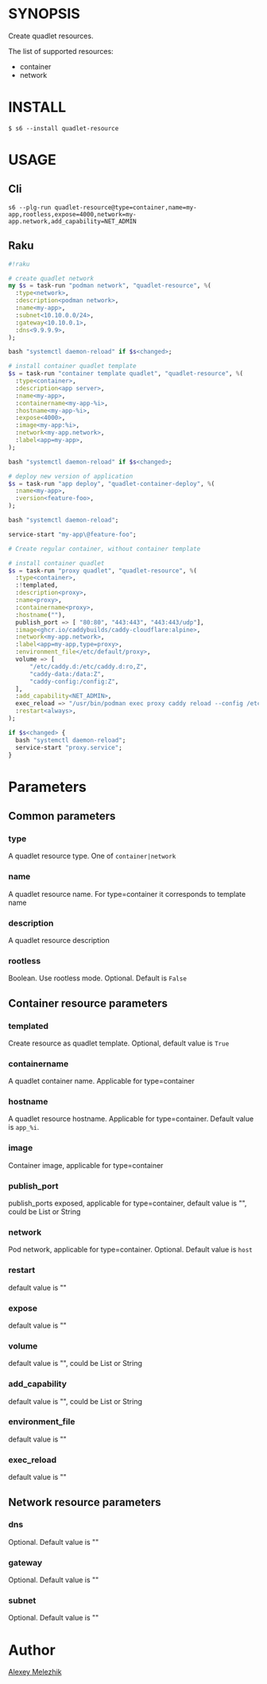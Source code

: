 # SYNOPSIS

Create quadlet resources.

The list of supported resources:

* container
* network

# INSTALL

    $ s6 --install quadlet-resource

# USAGE

## Cli

```
s6 --plg-run quadlet-resource@type=container,name=my-app,rootless,expose=4000,network=my-app.network,add_capability=NET_ADMIN
```

## Raku

```raku
#!raku

# create quadlet network
my $s = task-run "podman network", "quadlet-resource", %(
  :type<network>, 
  :description<podman network>,
  :name<my-app>,
  :subnet<10.10.0.0/24>,
  :gateway<10.10.0.1>,
  :dns<9.9.9.9>,
);

bash "systemctl daemon-reload" if $s<changed>;

# install container quadlet template
$s = task-run "container template quadlet", "quadlet-resource", %(
  :type<container>, 
  :description<app server>,
  :name<my-app>,
  :containername<my-app-%i>,
  :hostname<my-app-%i>,
  :expose<4000>,
  :image<my-app:%i>,
  :network<my-app.network>,
  :label<app=my-app>,
);

bash "systemctl daemon-reload" if $s<changed>;

# deploy new version of application
$s = task-run "app deploy", "quadlet-container-deploy", %(
  :name<my-app>,
  :version<feature-foo>,
);

bash "systemctl daemon-reload";

service-start "my-app\@feature-foo";

# Create regular container, without container template

# install container quadlet
$s = task-run "proxy quadlet", "quadlet-resource", %(
  :type<container>, 
  :!templated,
  :description<proxy>,
  :name<proxy>,
  :containername<proxy>,
  :hostname(""),
  publish_port => [ "80:80", "443:443", "443:443/udp"],
  :image<ghcr.io/caddybuilds/caddy-cloudflare:alpine>,
  :network<my-app.network>,
  :label<app=my-app,type=proxy>,
  :environment_file</etc/default/proxy>,
  volume => [
      "/etc/caddy.d:/etc/caddy.d:ro,Z",
      "caddy-data:/data:Z",
      "caddy-config:/config:Z",
  ],
  :add_capability<NET_ADMIN>,
  exec_reload => "/usr/bin/podman exec proxy caddy reload --config /etc/caddy/Caddyfile --force",
  :restart<always>,
);

if $s<changed> {
  bash "systemctl daemon-reload";
  service-start "proxy.service";
}

```

# Parameters

## Common parameters

### type

A quadlet resource type. One of `container|network`

### name

A quadlet resource name. For type=container it corresponds to template name

### description

A quadlet resource description

### rootless

Boolean. Use rootless mode. Optional. Default is `False` 

## Container resource parameters

### templated

Create resource as quadlet template. Optional, default value is `True`

### containername

A quadlet container name. Applicable for type=container

### hostname

A quadlet resource hostname. Applicable for type=container. Default value is `app_%i`.

### image

Container image, applicable for type=container

### publish_port

publish_ports exposed, applicable for type=container, default value is "", could be List or String 

### network

Pod network, applicable for type=container. Optional. Default value is `host`

### restart

default value is ""

### expose

default value is ""

### volume

default value is "", could be List or String

### add_capability

default value is "", could be List or String

### environment_file

default value is ""

### exec_reload

default value is ""

## Network resource parameters

### dns

Optional. Default value is ""

### gateway

Optional. Default value is ""

### subnet

Optional. Default value is ""

# Author

[Alexey Melezhik](mailto:melezhik@gmail.com)
